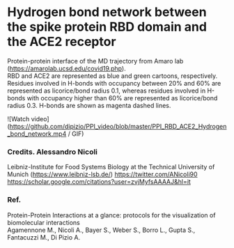 # Hydrogen bond network between the spike protein RBD domain and the ACE2 receptor 

Protein-protein interface of the MD trajectory from Amaro lab (https://amarolab.ucsd.edu/covid19.php).  
RBD and ACE2 are represented as blue and green cartoons, respectively. Residues involved in H-bonds with occupancy between 20% and 60% are represented as licorice/bond radius 0.1, whereas residues involved in H-bonds with occupancy higher than 60% are represented as licorice/bond radius 0.3. H-bonds are shown as magenta dashed lines.


![Watch video](https://github.com/dipizio/PPI_video/blob/master/PPI_RBD_ACE2_Hydrogen_bond_network.mp4 / GIF)

### Credits. Alessandro Nicoli  
Leibniz-Institute for Food Systems Biology at the Technical University of Munich (https://www.leibniz-lsb.de/)
https://twitter.com/ANicoli90  
https://scholar.google.com/citations?user=zvjMyfsAAAAJ&hl=it  

### Ref.   
Protein-Protein Interactions at a glance: protocols for the visualization of biomolecular interactions  
Agamennone M., Nicoli A., Bayer S., Weber S., Borro L., Gupta S., Fantacuzzi M., Di Pizio A.
